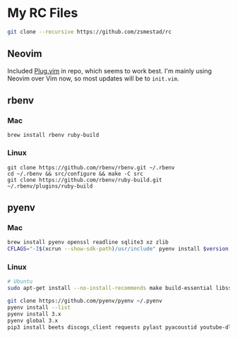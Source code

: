 # My RC Files

```bash
git clone --recursive https://github.com/zsmestad/rc
```

## Neovim

Included [Plug.vim][0] in repo, which seems to work best. I'm mainly using Neovim over Vim now, so most updates will be to `init.vim`.

## rbenv

### Mac

```
brew install rbenv ruby-build
```

### Linux

```
git clone https://github.com/rbenv/rbenv.git ~/.rbenv
cd ~/.rbenv && src/configure && make -C src
git clone https://github.com/rbenv/ruby-build.git ~/.rbenv/plugins/ruby-build
```

## pyenv

### Mac

```bash
brew install pyenv openssl readline sqlite3 xz zlib
CFLAGS="-I$(xcrun --show-sdk-path)/usr/include" pyenv install $version
```

### Linux

```bash
# Ubuntu
sudo apt-get install --no-install-recommends make build-essential libssl-dev zlib1g-dev libbz2-dev libreadline-dev libsqlite3-dev wget curl llvm libncurses5-dev xz-utils tk-dev libxml2-dev libxmlsec1-dev libffi-dev liblzma-dev

git clone https://github.com/pyenv/pyenv ~/.pyenv
pyenv install --list
pyenv install 3.x
pyenv global 3.x
pip3 install beets discogs_client requests pylast pyacoustid youtube-dl
```

[0]: https://github.com/junegunn/vim-plug
